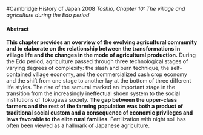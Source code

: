 #Cambridge History of Japan 2008
*Toshio, Chapter 10: The village and agriculture during the Edo period*
#### Abstract
**This chapter provides an overview of the evolving agricultural community and to elaborate on the relationship between the transformations in village life and the changes in the mode of agricultural production.** During the Edo period, agriculture passed through three technological stages of varying degrees of complexity: the slash and burn technique, the self-contained village economy, and the commercialized cash crop economy and the shift from one stage to another lay at the bottom of three different life styles. The rise of the samurai marked an important stage in the transition from the increasingly ineffectual shoen system to the social institutions of Tokugawa society. **The gap between the upper-class farmers and the rest of the farming population was both a product of traditional social custom and a consequence of economic privileges and laws favorable to the elite rural families**. Fertilization with night soil has often been viewed as a hallmark of Japanese agriculture.